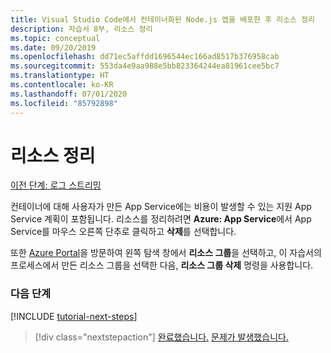 ```yaml
---
title: Visual Studio Code에서 컨테이너화된 Node.js 앱을 배포한 후 리소스 정리
description: 자습서 8부, 리소스 정리
ms.topic: conceptual
ms.date: 09/20/2019
ms.openlocfilehash: dd71ec5affdd1696544ec166ad8517b376958cab
ms.sourcegitcommit: 553da4e9aa988e5bb823364244ea81961cee5bc7
ms.translationtype: HT
ms.contentlocale: ko-KR
ms.lasthandoff: 07/01/2020
ms.locfileid: "85792898"
---
```

# <a name="clean-up-resources"></a>리소스 정리

[이전 단계: 로그 스트리밍](tutorial-vscode-docker-node-07.md)

컨테이너에 대해 사용자가 만든 App Service에는 비용이 발생할 수 있는 지원 App Service 계획이 포함됩니다. 리소스를 정리하려면 **Azure: App Service**에서 App Service를 마우스 오른쪽 단추로 클릭하고 **삭제**를 선택합니다.

또한 [Azure Portal](https://portal.azure.com)을 방문하여 왼쪽 탐색 창에서 **리소스 그룹**을 선택하고, 이 자습서의 프로세스에서 만든 리소스 그룹을 선택한 다음, **리소스 그룹 삭제** 명령을 사용합니다.

### <a name="next-steps"></a>다음 단계

[!INCLUDE [tutorial-next-steps](includes/tutorial-next-steps.md)]

> [!div class="nextstepaction"]
> [완료했습니다.](node-howto-deploy-containers.md) [문제가 발생했습니다.](https://www.research.net/r/PWZWZ52?tutorial=node-deployment-docker-extension&step=clean-up-resources)
